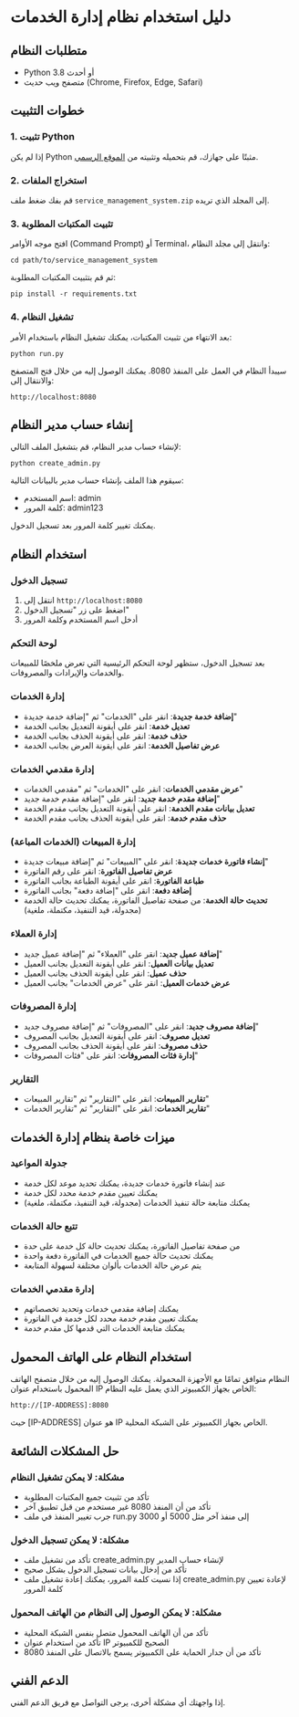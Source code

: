 # دليل استخدام نظام إدارة الخدمات

## متطلبات النظام
- Python 3.8 أو أحدث
- متصفح ويب حديث (Chrome, Firefox, Edge, Safari)

## خطوات التثبيت

### 1. تثبيت Python
إذا لم يكن Python مثبتًا على جهازك، قم بتحميله وتثبيته من [الموقع الرسمي](https://www.python.org/downloads/).

### 2. استخراج الملفات
قم بفك ضغط ملف `service_management_system.zip` إلى المجلد الذي تريده.

### 3. تثبيت المكتبات المطلوبة
افتح موجه الأوامر (Command Prompt) أو Terminal، وانتقل إلى مجلد النظام:

```
cd path/to/service_management_system
```

ثم قم بتثبيت المكتبات المطلوبة:

```
pip install -r requirements.txt
```

### 4. تشغيل النظام
بعد الانتهاء من تثبيت المكتبات، يمكنك تشغيل النظام باستخدام الأمر:

```
python run.py
```

سيبدأ النظام في العمل على المنفذ 8080. يمكنك الوصول إليه من خلال فتح المتصفح والانتقال إلى:

```
http://localhost:8080
```

## إنشاء حساب مدير النظام

لإنشاء حساب مدير النظام، قم بتشغيل الملف التالي:

```
python create_admin.py
```

سيقوم هذا الملف بإنشاء حساب مدير بالبيانات التالية:
- اسم المستخدم: admin
- كلمة المرور: admin123

يمكنك تغيير كلمة المرور بعد تسجيل الدخول.

## استخدام النظام

### تسجيل الدخول
1. انتقل إلى `http://localhost:8080`
2. اضغط على زر "تسجيل الدخول"
3. أدخل اسم المستخدم وكلمة المرور

### لوحة التحكم
بعد تسجيل الدخول، ستظهر لوحة التحكم الرئيسية التي تعرض ملخصًا للمبيعات والخدمات والإيرادات والمصروفات.

### إدارة الخدمات
- **إضافة خدمة جديدة**: انقر على "الخدمات" ثم "إضافة خدمة جديدة"
- **تعديل خدمة**: انقر على أيقونة التعديل بجانب الخدمة
- **حذف خدمة**: انقر على أيقونة الحذف بجانب الخدمة
- **عرض تفاصيل الخدمة**: انقر على أيقونة العرض بجانب الخدمة

### إدارة مقدمي الخدمات
- **عرض مقدمي الخدمات**: انقر على "الخدمات" ثم "مقدمي الخدمات"
- **إضافة مقدم خدمة جديد**: انقر على "إضافة مقدم خدمة جديد"
- **تعديل بيانات مقدم الخدمة**: انقر على أيقونة التعديل بجانب مقدم الخدمة
- **حذف مقدم خدمة**: انقر على أيقونة الحذف بجانب مقدم الخدمة

### إدارة المبيعات (الخدمات المباعة)
- **إنشاء فاتورة خدمات جديدة**: انقر على "المبيعات" ثم "إضافة مبيعات جديدة"
- **عرض تفاصيل الفاتورة**: انقر على رقم الفاتورة
- **طباعة الفاتورة**: انقر على أيقونة الطباعة بجانب الفاتورة
- **إضافة دفعة**: انقر على "إضافة دفعة" بجانب الفاتورة
- **تحديث حالة الخدمة**: من صفحة تفاصيل الفاتورة، يمكنك تحديث حالة الخدمة (مجدولة، قيد التنفيذ، مكتملة، ملغية)

### إدارة العملاء
- **إضافة عميل جديد**: انقر على "العملاء" ثم "إضافة عميل جديد"
- **تعديل بيانات العميل**: انقر على أيقونة التعديل بجانب العميل
- **حذف عميل**: انقر على أيقونة الحذف بجانب العميل
- **عرض خدمات العميل**: انقر على "عرض الخدمات" بجانب العميل

### إدارة المصروفات
- **إضافة مصروف جديد**: انقر على "المصروفات" ثم "إضافة مصروف جديد"
- **تعديل مصروف**: انقر على أيقونة التعديل بجانب المصروف
- **حذف مصروف**: انقر على أيقونة الحذف بجانب المصروف
- **إدارة فئات المصروفات**: انقر على "فئات المصروفات"

### التقارير
- **تقارير المبيعات**: انقر على "التقارير" ثم "تقارير المبيعات"
- **تقارير الخدمات**: انقر على "التقارير" ثم "تقارير الخدمات"

## ميزات خاصة بنظام إدارة الخدمات

### جدولة المواعيد
- عند إنشاء فاتورة خدمات جديدة، يمكنك تحديد موعد لكل خدمة
- يمكنك تعيين مقدم خدمة محدد لكل خدمة
- يمكنك متابعة حالة تنفيذ الخدمات (مجدولة، قيد التنفيذ، مكتملة، ملغية)

### تتبع حالة الخدمات
- من صفحة تفاصيل الفاتورة، يمكنك تحديث حالة كل خدمة على حدة
- يمكنك تحديث حالة جميع الخدمات في الفاتورة دفعة واحدة
- يتم عرض حالة الخدمات بألوان مختلفة لسهولة المتابعة

### إدارة مقدمي الخدمات
- يمكنك إضافة مقدمي خدمات وتحديد تخصصاتهم
- يمكنك تعيين مقدم خدمة محدد لكل خدمة في الفاتورة
- يمكنك متابعة الخدمات التي قدمها كل مقدم خدمة

## استخدام النظام على الهاتف المحمول
النظام متوافق تمامًا مع الأجهزة المحمولة. يمكنك الوصول إليه من خلال متصفح الهاتف المحمول باستخدام عنوان IP الخاص بجهاز الكمبيوتر الذي يعمل عليه النظام:

```
http://[IP-ADDRESS]:8080
```

حيث [IP-ADDRESS] هو عنوان IP الخاص بجهاز الكمبيوتر على الشبكة المحلية.

## حل المشكلات الشائعة

### مشكلة: لا يمكن تشغيل النظام
- تأكد من تثبيت جميع المكتبات المطلوبة
- تأكد من أن المنفذ 8080 غير مستخدم من قبل تطبيق آخر
- جرب تغيير المنفذ في ملف run.py إلى منفذ آخر مثل 5000 أو 3000

### مشكلة: لا يمكن تسجيل الدخول
- تأكد من تشغيل ملف create_admin.py لإنشاء حساب المدير
- تأكد من إدخال بيانات تسجيل الدخول بشكل صحيح
- إذا نسيت كلمة المرور، يمكنك إعادة تشغيل ملف create_admin.py لإعادة تعيين كلمة المرور

### مشكلة: لا يمكن الوصول إلى النظام من الهاتف المحمول
- تأكد من أن الهاتف المحمول متصل بنفس الشبكة المحلية
- تأكد من استخدام عنوان IP الصحيح للكمبيوتر
- تأكد من أن جدار الحماية على الكمبيوتر يسمح بالاتصال على المنفذ 8080

## الدعم الفني
إذا واجهتك أي مشكلة أخرى، يرجى التواصل مع فريق الدعم الفني.
